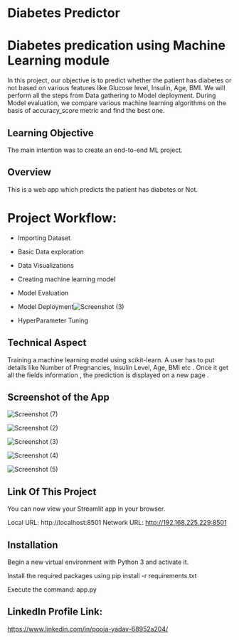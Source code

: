 # Diabetes Predictor

# Diabetes predication using Machine Learning module

In this project, our objective is to predict whether the patient has diabetes or not based on various features like Glucose level, Insulin, Age, BMI.
We will perform all the steps from Data gathering to Model deployment. During Model evaluation, we compare various machine learning algorithms on the basis of accuracy_score metric and find the best one.


## Learning Objective

The main intention was to create an end-to-end ML project.

## Overview

This is a web app which predicts the patient has diabetes or Not.

# Project Workflow:

*  Importing Dataset
*  Basic Data exploration
*  Data Visualizations
*  Creating machine learning model
*  Model Evaluation
*  Model Deployment![Screenshot (3)](https://user-images.githubusercontent.com/86607798/128338795-9bb2e112-5461-41cf-a2a6-3f516968548c.png)

*  HyperParameter Tuning

## Technical Aspect

Training a machine learning model using scikit-learn.
A user has to put details like Number of Pregnancies, Insulin Level, Age, BMI etc .
Once it get all the fields information , the prediction is displayed on a new page .

## Screenshot of the App

![Screenshot (7)](https://user-images.githubusercontent.com/86607798/128339366-e33e54e9-daa7-42e9-9bf5-c9b5d538b222.png)


![Screenshot (2)](https://user-images.githubusercontent.com/86607798/128338732-99b08afc-abec-46e6-9361-070c5343a207.png)


![Screenshot (3)](https://user-images.githubusercontent.com/86607798/128338967-90b5632a-4cb7-467c-b041-d162e3afadbc.png)

![Screenshot (4)](https://user-images.githubusercontent.com/86607798/128339006-aa8b034b-f199-402f-a4ea-ce53fc5a866c.png)



![Screenshot (5)](https://user-images.githubusercontent.com/86607798/128338979-51604bda-b095-4c47-8d0d-70a1cf71e60d.png)

## Link Of This Project

  You can now view your Streamlit app in your browser.

  Local URL: http://localhost:8501
  Network URL: http://192.168.225.229:8501


## Installation

Begin a new virtual environment with Python 3 and activate it.

Install the required packages using pip install -r requirements.txt

Execute the command: app.py


## LinkedIn Profile Link:

https://www.linkedin.com/in/pooja-yadav-68952a204/
